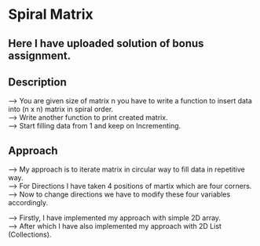 # Spiral Matrix

## Here I have uploaded solution of bonus assignment.

## Description

--> You are given size of matrix n you have to write a function to insert data into (n x n) matrix in spiral order.<br>
--> Write another function to print created matrix.<br>
--> Start filling data from 1 and keep on Incrementing.<br>

## Approach

--> My approach is to iterate matrix in circular way to fill data in repetitive way.<br>
--> For Directions I have taken 4 positions of martix which are four corners.<br>
--> Now to change directions we have to modify these four variables accordingly.<br>


--> Firstly, I have implemented my approach with simple 2D array.<br>
--> After which I have also implemented my approach with 2D List (Collections).<br>
